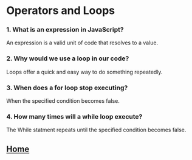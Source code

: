# Operators and Loops

### 1. What is an expression in JavaScript?
An expression is a valid unit of code that resolves to a value. 

### 2. Why would we use a loop in our code?
Loops offer a quick and easy way to do something repeatedly.

### 3. When does a for loop stop executing?
When the specified condition becomes false.

### 4. How many times will a while loop execute?
The While statment repeats until the specified condition becomes false.

## [Home](/readme.md)